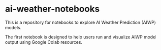 # ai-weather-notebooks

This is a repository for notebooks to explore AI Weather Prediction (AIWP) models.

The first notebook is designed to help users run and visualize AIWP model output using Google Colab resources.
